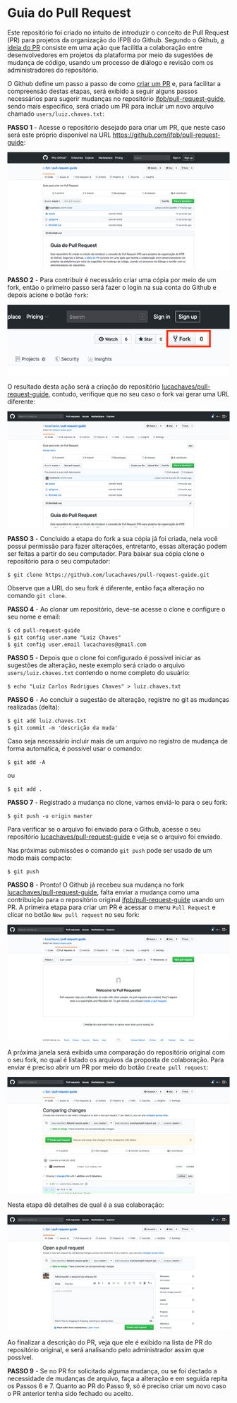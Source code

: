 # Guia do Pull Request

Este repositório foi criado no intuito de introduzir o conceito de Pull Request (PR) para projetos da organização do IFPB do Github. Segundo o Github, [a ideia do PR](https://help.github.com/en/github/collaborating-with-issues-and-pull-requests/about-pull-requests) consiste em uma ação que facilitla a colaboração entre desenvolvedores em projetos da plataforma por meio da sugestões de mudança de código, usando um processo de diálogo e revisão com os administradores do repositório.

O Github define um passo a passo de como [criar um PR](https://help.github.com/en/github/collaborating-with-issues-and-pull-requests/creating-a-pull-request) e, para facilitar a compreensão destas etapas, será exibido a seguir alguns passos necessários para sugerir mudanças no repositório [ifpb/pull-request-guide](https://github.com/ifpb/pull-request-guide), sendo mais específico, será criado um PR para incluir um novo arquivo chamado `users/luiz.chaves.txt`:

**PASSO 1** - Acesse o repositório desejado para criar um PR, que neste caso será este próprio disponível na URL https://github.com/ifpb/pull-request-guide:

![Repositório ifpb/pull-request-guide](assets/ifpb-pull-request-guide.png)

**PASSO 2** - Para contribuir é necessário criar uma cópia por meio de um fork, então o primeiro passo será fazer o login na sua conta do Github e depois acione o botão `fork`:

![Fork](assets/fork.png)

O resultado desta ação será a criação do repositório [lucachaves/pull-request-guide](https://github.com/lucachaves/pull-request-guide), contudo, verifique que no seu caso o fork vai gerar uma URL diferente:

![Repositório lucachaves/pull-request-guide](assets/lucachaves-pull-request-guide.png)

**PASSO 3** - Concluido a etapa do fork a sua cópia já foi criada, nela você possui permissão para fazer alterações, entretanto, essas alteração podem ser feitas a partir do seu computador. Para baixar sua cópia clone o repositório para o seu computador:

```
$ git clone https://github.com/lucachaves/pull-request-guide.git
```

Observe que a URL do seu fork é diferente, então faça alteração no comando `git clone`.

**PASSO 4** - Ao clonar um repositório, deve-se acesse o clone e configure o seu nome e email:

```
$ cd pull-request-guide
$ git config user.name "Luiz Chaves"
$ git config user.email lucachaves@gmail.com
```

**PASSO 5** - Depois que o clone foi configurado é possível iniciar as sugestões de alteração, neste exemplo será criado o arquivo `users/luiz.chaves.txt` contendo o nome completo do usuário:

```
$ echo "Luiz Carlos Rodrigues Chaves" > luiz.chaves.txt
```

**PASSO 6** - Ao concluir a sugestão de alteração, registre no git as mudanças realizadas (delta):

```
$ git add luiz.chaves.txt
$ git commit -m 'descrição da muda'
```

Caso seja necessário incluir mais de um arquivo no registro de mudança de forma automática, é possível usar o comando:

```
$ git add -A
```

ou 

```
$ git add .
```

**PASSO 7** - Registrado a mudança no clone, vamos enviá-lo para o seu fork:

```
$ git push -u origin master
```

Para verificar se o arquivo foi enviado para o Github, acesse o seu repositório [lucachaves/pull-request-guide](https://github.com/lucachaves/pull-request-guide) e veja se o arquivo foi enviado.

Nas próximas submissões o comando `git push` pode ser usado de um modo mais compacto:

```
$ git push
```

**PASSO 8** - Pronto! O Github já recebeu sua mudança no fork [lucachaves/pull-request-guide](https://github.com/lucachaves/pull-request-guide), falta enviar a mudança como uma contribuição para o repositório original [ifpb/pull-request-guide](https://github.com/ifpb/pull-request-guide) usando um PR. A primeira etapa para criar um PR é acessar o menu `Pull Request` e clicar no botão `New pull request` no seu fork:

![Pull Request](assets/pull-request-list.png)

A próxima janela será exibida uma comparação do repositório original com o seu fork, no qual é listado os arquivos da proposta de colaboração. Para enviar é preciso abrir um PR por meio do botão `Create pull request`:

![Pull Request](assets/pull-request-comparing.png)

Nesta etapa dê detalhes de qual é a sua colaboração:

![Pull Request](assets/pull-request-open.png)

Ao finalizar a descrição do PR, veja que ele é exibido na lista de PR do repositório original, e será analisando pelo administrador assim que possível.

**PASSO 9** - Se no PR for solicitado alguma mudança, ou se foi dectado a necessidade de mudanças de arquivo, faça a alteração e em seguida repita os Passos 6 e 7. Quanto ao PR do Passo 9, só é preciso criar um novo caso o PR anterior tenha sido fechado ou aceito.
